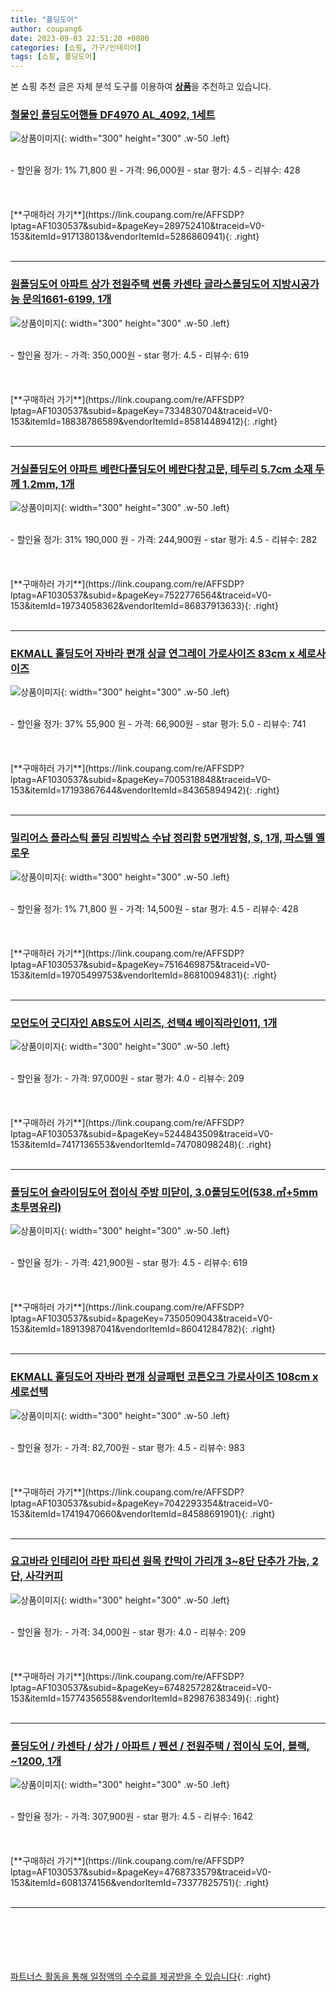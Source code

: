 ```yaml
---
title: "폴딩도어"
author: coupang6
date: 2023-09-03 22:51:20 +0800
categories: [쇼핑, 가구/인테리어]
tags: [쇼핑, 폴딩도어]
---
```


본 쇼핑 추천 글은 자체 분석 도구를 이용하여 [**상품**](https://link.coupang.com/a/bao1ui)을 추천하고 있습니다.

### [철물인 폴딩도어핸들 DF4970 AL_4092, 1세트](https://link.coupang.com/re/AFFSDP?lptag=AF1030537&subid=&pageKey=289752410&traceid=V0-153&itemId=917138013&vendorItemId=5286860941)

![상품이미지](https://thumbnail8.coupangcdn.com/thumbnails/remote/230x230ex/image/vendor_inventory/92dc/248e43bf2996c794e39230422f24ff2824ff426a5ac970174fac3f93c8d4.jpg){: width="300" height="300" .w-50 .left}


<br>
- 할인율 정가: 1%  71,800   원
- 가격: 96,000원
- star 평가: 4.5
- 리뷰수: 428
<br>
<br>
<br>
<br>
[**구매하러 가기**](https://link.coupang.com/re/AFFSDP?lptag=AF1030537&subid=&pageKey=289752410&traceid=V0-153&itemId=917138013&vendorItemId=5286860941){: .right}
<br>
<br>

---

### [원폴딩도어 아파트 상가 전원주택 썬룸 카센타 글라스폴딩도어 지방시공가능 문의1661-6199, 1개](https://link.coupang.com/re/AFFSDP?lptag=AF1030537&subid=&pageKey=7334830704&traceid=V0-153&itemId=18838786589&vendorItemId=85814489412)

![상품이미지](https://thumbnail9.coupangcdn.com/thumbnails/remote/230x230ex/image/vendor_inventory/ae8f/8f01cd08c77556e11035dcdeceda10009a8724063b54b34a01c429437122.png){: width="300" height="300" .w-50 .left}


<br>
- 할인율 정가: 
- 가격: 350,000원
- star 평가: 4.5
- 리뷰수: 619
<br>
<br>
<br>
<br>
[**구매하러 가기**](https://link.coupang.com/re/AFFSDP?lptag=AF1030537&subid=&pageKey=7334830704&traceid=V0-153&itemId=18838786589&vendorItemId=85814489412){: .right}
<br>
<br>

---

### [거실폴딩도어 아파트 베란다폴딩도어 베란다창고문, 테두리 5.7cm 소재 두께 1.2mm, 1개](https://link.coupang.com/re/AFFSDP?lptag=AF1030537&subid=&pageKey=7522776564&traceid=V0-153&itemId=19734058362&vendorItemId=86837913633)

![상품이미지](https://thumbnail6.coupangcdn.com/thumbnails/remote/230x230ex/image/vendor_inventory/8111/33973bd505d6ce163ff01bd95315b627fcd97a5c3db45718212d4656bba3.png){: width="300" height="300" .w-50 .left}


<br>
- 할인율 정가: 31%  190,000   원
- 가격: 244,900원
- star 평가: 4.5
- 리뷰수: 282
<br>
<br>
<br>
<br>
[**구매하러 가기**](https://link.coupang.com/re/AFFSDP?lptag=AF1030537&subid=&pageKey=7522776564&traceid=V0-153&itemId=19734058362&vendorItemId=86837913633){: .right}
<br>
<br>

---

### [EKMALL 홀딩도어 자바라 편개 싱글 연그레이 가로사이즈 83cm x 세로사이즈](https://link.coupang.com/re/AFFSDP?lptag=AF1030537&subid=&pageKey=7005318848&traceid=V0-153&itemId=17193867644&vendorItemId=84365894942)

![상품이미지](https://thumbnail7.coupangcdn.com/thumbnails/remote/230x230ex/image/vendor_inventory/38ba/1f22f122ed0f47d217d6afb7ec58e5c1b6fdddf3a64908ba185c0f9ef20c.jpg){: width="300" height="300" .w-50 .left}


<br>
- 할인율 정가: 37%  55,900   원
- 가격: 66,900원
- star 평가: 5.0
- 리뷰수: 741
<br>
<br>
<br>
<br>
[**구매하러 가기**](https://link.coupang.com/re/AFFSDP?lptag=AF1030537&subid=&pageKey=7005318848&traceid=V0-153&itemId=17193867644&vendorItemId=84365894942){: .right}
<br>
<br>

---

### [밀리어스 플라스틱 폴딩 리빙박스 수납 정리함 5면개방형, S, 1개, 파스텔 옐로우](https://link.coupang.com/re/AFFSDP?lptag=AF1030537&subid=&pageKey=7516469875&traceid=V0-153&itemId=19705499753&vendorItemId=86810094831)

![상품이미지](https://thumbnail8.coupangcdn.com/thumbnails/remote/230x230ex/image/vendor_inventory/841d/4de30a03bce7a79810a482c188a8bab09911b1b9d25264f137f70fc8aafc.png){: width="300" height="300" .w-50 .left}


<br>
- 할인율 정가: 1%  71,800   원
- 가격: 14,500원
- star 평가: 4.5
- 리뷰수: 428
<br>
<br>
<br>
<br>
[**구매하러 가기**](https://link.coupang.com/re/AFFSDP?lptag=AF1030537&subid=&pageKey=7516469875&traceid=V0-153&itemId=19705499753&vendorItemId=86810094831){: .right}
<br>
<br>

---

### [모던도어 굿디자인 ABS도어 시리즈, 선택4 베이직라인011, 1개](https://link.coupang.com/re/AFFSDP?lptag=AF1030537&subid=&pageKey=5244843509&traceid=V0-153&itemId=7417136553&vendorItemId=74708098248)

![상품이미지](https://thumbnail8.coupangcdn.com/thumbnails/remote/230x230ex/image/vendor_inventory/a792/74cc50edbd305255e58f7a639ee71aa411de34bac514a1124cbefc8e2f02.jpg){: width="300" height="300" .w-50 .left}


<br>
- 할인율 정가: 
- 가격: 97,000원
- star 평가: 4.0
- 리뷰수: 209
<br>
<br>
<br>
<br>
[**구매하러 가기**](https://link.coupang.com/re/AFFSDP?lptag=AF1030537&subid=&pageKey=5244843509&traceid=V0-153&itemId=7417136553&vendorItemId=74708098248){: .right}
<br>
<br>

---

### [폴딩도어 슬라이딩도어 접이식 주방 미닫이, 3.0폴딩도어(538.㎡+5mm초투명유리)](https://link.coupang.com/re/AFFSDP?lptag=AF1030537&subid=&pageKey=7350509043&traceid=V0-153&itemId=18913987041&vendorItemId=86041284782)

![상품이미지](https://thumbnail9.coupangcdn.com/thumbnails/remote/230x230ex/image/vendor_inventory/d497/6cd6fdce260274e165cd3afc743da85476747c26cb8716572a2543122866.png){: width="300" height="300" .w-50 .left}


<br>
- 할인율 정가: 
- 가격: 421,900원
- star 평가: 4.5
- 리뷰수: 619
<br>
<br>
<br>
<br>
[**구매하러 가기**](https://link.coupang.com/re/AFFSDP?lptag=AF1030537&subid=&pageKey=7350509043&traceid=V0-153&itemId=18913987041&vendorItemId=86041284782){: .right}
<br>
<br>

---

### [EKMALL 홀딩도어 자바라 편개 싱글패턴 코튼오크 가로사이즈 108cm x 세로선택](https://link.coupang.com/re/AFFSDP?lptag=AF1030537&subid=&pageKey=7042293354&traceid=V0-153&itemId=17419470660&vendorItemId=84588691901)

![상품이미지](https://thumbnail10.coupangcdn.com/thumbnails/remote/230x230ex/image/vendor_inventory/26d3/7ad3d06341a41d181a5c9e404662334cc59a87b2a78073152c367bc7bcab.jpg){: width="300" height="300" .w-50 .left}


<br>
- 할인율 정가: 
- 가격: 82,700원
- star 평가: 4.5
- 리뷰수: 983
<br>
<br>
<br>
<br>
[**구매하러 가기**](https://link.coupang.com/re/AFFSDP?lptag=AF1030537&subid=&pageKey=7042293354&traceid=V0-153&itemId=17419470660&vendorItemId=84588691901){: .right}
<br>
<br>

---

### [요고바라 인테리어 라탄 파티션 원목 칸막이 가리개 3~8단 단추가 가능, 2단, 사각커피](https://link.coupang.com/re/AFFSDP?lptag=AF1030537&subid=&pageKey=6748257282&traceid=V0-153&itemId=15774356558&vendorItemId=82987638349)

![상품이미지](https://thumbnail6.coupangcdn.com/thumbnails/remote/230x230ex/image/vendor_inventory/a477/77407785febed8f209ce246c7fee08ab53273517025fdfff4f0d8c8143cb.jpg){: width="300" height="300" .w-50 .left}


<br>
- 할인율 정가: 
- 가격: 34,000원
- star 평가: 4.0
- 리뷰수: 209
<br>
<br>
<br>
<br>
[**구매하러 가기**](https://link.coupang.com/re/AFFSDP?lptag=AF1030537&subid=&pageKey=6748257282&traceid=V0-153&itemId=15774356558&vendorItemId=82987638349){: .right}
<br>
<br>

---

### [폴딩도어 / 카센타 / 상가 / 아파트 / 펜션 / 전원주택 / 접이식 도어, 블랙, ~1200, 1개](https://link.coupang.com/re/AFFSDP?lptag=AF1030537&subid=&pageKey=4768733579&traceid=V0-153&itemId=6081374156&vendorItemId=73377825751)

![상품이미지](https://thumbnail8.coupangcdn.com/thumbnails/remote/230x230ex/image/vendor_inventory/2249/d111e9064d40da2c5f3f6cb71059a77114ebf840157cad7773583fe12aab.jpeg){: width="300" height="300" .w-50 .left}


<br>
- 할인율 정가: 
- 가격: 307,900원
- star 평가: 4.5
- 리뷰수: 1642
<br>
<br>
<br>
<br>
[**구매하러 가기**](https://link.coupang.com/re/AFFSDP?lptag=AF1030537&subid=&pageKey=4768733579&traceid=V0-153&itemId=6081374156&vendorItemId=73377825751){: .right}
<br>
<br>

---
<br><br><br><br><br> [파트너스 활동을 통해 일정액의 수수료를 제공받을 수 있습니다](https://link.coupang.com/a/bao1ui){: .right}
